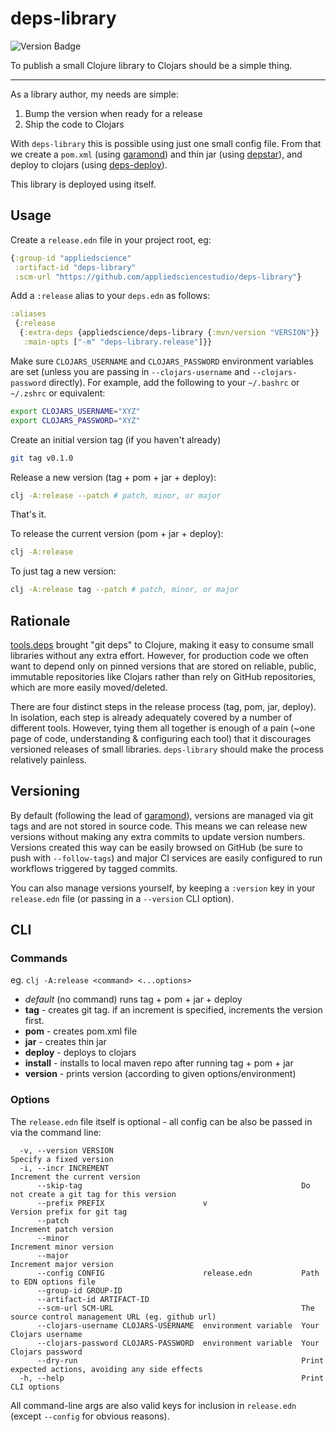 # deps-library

![Version Badge](https://img.shields.io/clojars/v/appliedscience/deps-library)

To publish a small Clojure library to Clojars should be a simple thing.

----

As a library author, my needs are simple:

1. Bump the version when ready for a release
2. Ship the code to Clojars

With `deps-library` this is possible using just one small config file. From that we
create a `pom.xml` (using [garamond](https://github.com/workframers/garamond))
and thin jar (using [depstar](https://github.com/seancorfield/depstar)), and
deploy to clojars (using [deps-deploy](https://github.com/slipset/deps-deploy)).

This library is deployed using itself.

## Usage

Create a `release.edn` file in your project root, eg:

```clj
{:group-id "appliedscience"
 :artifact-id "deps-library"
 :scm-url "https://github.com/appliedsciencestudio/deps-library"}
```

Add a `:release` alias to your `deps.edn` as follows:

```clj
:aliases
 {:release
  {:extra-deps {appliedscience/deps-library {:mvn/version "VERSION"}}
   :main-opts ["-m" "deps-library.release"]}}
```

Make sure `CLOJARS_USERNAME` and `CLOJARS_PASSWORD` environment variables are set
(unless you are passing in `--clojars-username` and `--clojars-password` directly).
For example, add the following to your `~/.bashrc` or `~/.zshrc` or equivalent:

```sh
export CLOJARS_USERNAME="XYZ"
export CLOJARS_PASSWORD="XYZ"
```

Create an initial version tag (if you haven't already)

```sh
git tag v0.1.0
```

Release a new version (tag + pom + jar + deploy):

```sh
clj -A:release --patch # patch, minor, or major
```

That's it.

To release the current version (pom + jar + deploy):

```sh
clj -A:release
```

To just tag a new version:

```sh
clj -A:release tag --patch # patch, minor, or major
```

## Rationale

[tools.deps](https://github.com/clojure/tools.deps.alpha) brought "git deps" to Clojure, making it
easy to consume small libraries without any extra effort. However, for production code we often want
to depend only on pinned versions that are stored on reliable, public, immutable repositories like
Clojars rather than rely on GitHub repositories, which are more easily moved/deleted.

There are four distinct steps in the release process (tag, pom, jar, deploy). In isolation, each step
is already adequately covered by a number of different tools. However, tying them all together is
enough of a pain (~one page of code, understanding & configuring each tool) that it discourages versioned
releases of small libraries. `deps-library` should make the process relatively painless.

## Versioning

By default (following the lead of [garamond](https://github.com/workframers/garamond)), versions are managed
via git tags and are not stored in source code. This means we can release new versions without making any
extra commits to update version numbers. Versions created this way can be easily browsed on GitHub
(be sure to push with `--follow-tags`) and major CI services are easily configured to run workflows triggered
by tagged commits.

You can also manage versions yourself, by keeping a `:version` key in your `release.edn` file (or
passing in a `--version` CLI option).

## CLI

### Commands

eg. `clj -A:release <command> <...options>`

- _default_ (no command) runs tag + pom + jar + deploy
- **tag** - creates git tag. if an increment is specified, increments the version first.
- **pom** - creates pom.xml file
- **jar** - creates thin jar
- **deploy** - deploys to clojars
- **install** - installs to local maven repo after running tag + pom + jar
- **version** - prints version (according to given options/environment)

### Options

The `release.edn` file itself is optional - all config can be also be passed in via the command line:

```
  -v, --version VERSION                                          Specify a fixed version
  -i, --incr INCREMENT                                           Increment the current version
      --skip-tag                                                 Do not create a git tag for this version
      --prefix PREFIX                      v                     Version prefix for git tag
      --patch                                                    Increment patch version
      --minor                                                    Increment minor version
      --major                                                    Increment major version
      --config CONFIG                      release.edn           Path to EDN options file
      --group-id GROUP-ID
      --artifact-id ARTIFACT-ID
      --scm-url SCM-URL                                          The source control management URL (eg. github url)
      --clojars-username CLOJARS-USERNAME  environment variable  Your Clojars username
      --clojars-password CLOJARS-PASSWORD  environment variable  Your Clojars password
      --dry-run                                                  Print expected actions, avoiding any side effects
  -h, --help                                                     Print CLI options

```

All command-line args are also valid keys for inclusion in `release.edn` (except `--config` for obvious reasons).